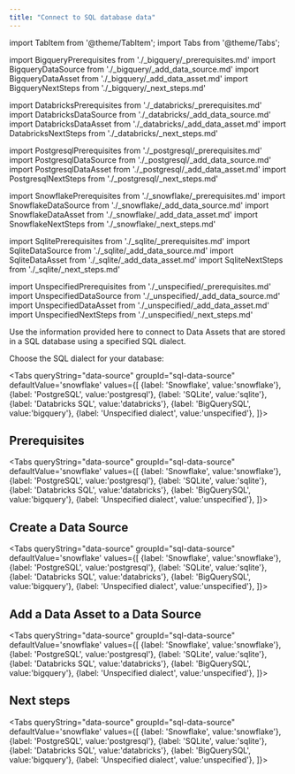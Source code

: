 ```yaml
---
title: "Connect to SQL database data"
---
```

import TabItem from '@theme/TabItem';
import Tabs from '@theme/Tabs';

import BigqueryPrerequisites from './_bigquery/_prerequisites.md'
import BigqueryDataSource from './_bigquery/_add_data_source.md'
import BigqueryDataAsset from './_bigquery/_add_data_asset.md'
import BigqueryNextSteps from './_bigquery/_next_steps.md'

import DatabricksPrerequisites from './_databricks/_prerequisites.md'
import DatabricksDataSource from './_databricks/_add_data_source.md'
import DatabricksDataAsset from './_databricks/_add_data_asset.md'
import DatabricksNextSteps from './_databricks/_next_steps.md'

import PostgresqlPrerequisites from './_postgresql/_prerequisites.md'
import PostgresqlDataSource from './_postgresql/_add_data_source.md'
import PostgresqlDataAsset from './_postgresql/_add_data_asset.md'
import PostgresqlNextSteps from './_postgresql/_next_steps.md'

import SnowflakePrerequisites from './_snowflake/_prerequisites.md'
import SnowflakeDataSource from './_snowflake/_add_data_source.md'
import SnowflakeDataAsset from './_snowflake/_add_data_asset.md'
import SnowflakeNextSteps from './_snowflake/_next_steps.md'

import SqlitePrerequisites from './_sqlite/_prerequisites.md'
import SqliteDataSource from './_sqlite/_add_data_source.md'
import SqliteDataAsset from './_sqlite/_add_data_asset.md'
import SqliteNextSteps from './_sqlite/_next_steps.md'

import UnspecifiedPrerequisites from './_unspecified/_prerequisites.md'
import UnspecifiedDataSource from './_unspecified/_add_data_source.md'
import UnspecifiedDataAsset from './_unspecified/_add_data_asset.md'
import UnspecifiedNextSteps from './_unspecified/_next_steps.md'

Use the information provided here to connect to Data Assets that are stored in a SQL database using a specified SQL dialect.

Choose the SQL dialect for your database:

<Tabs
  queryString="data-source"
  groupId="sql-data-source"
  defaultValue='snowflake'
  values={[
  {label: 'Snowflake', value:'snowflake'},
  {label: 'PostgreSQL', value:'postgresql'},
  {label: 'SQLite', value:'sqlite'},
  {label: 'Databricks SQL', value:'databricks'},
  {label: 'BigQuerySQL', value:'bigquery'},
  {label: 'Unspecified dialect', value:'unspecified'},
  ]}>

  <TabItem value="snowflake">
  </TabItem>

  <TabItem value="postgresql">
  </TabItem>

  <TabItem value="sqlite">
  </TabItem>

  <TabItem value="databricks">
  </TabItem>

  <TabItem value="bigquery">
  </TabItem>

  <TabItem value="unspecified">
  </TabItem>

</Tabs>

## Prerequisites

<Tabs
  queryString="data-source"
  groupId="sql-data-source"
  defaultValue='snowflake'
  values={[
  {label: 'Snowflake', value:'snowflake'},
  {label: 'PostgreSQL', value:'postgresql'},
  {label: 'SQLite', value:'sqlite'},
  {label: 'Databricks SQL', value:'databricks'},
  {label: 'BigQuerySQL', value:'bigquery'},
  {label: 'Unspecified dialect', value:'unspecified'},
  ]}>

  <TabItem value="snowflake">
<SnowflakePrerequisites/>
  </TabItem>

  <TabItem value="postgresql">
<PostgresqlPrerequisites/>
  </TabItem>

  <TabItem value="sqlite">
<SqlitePrerequisites/>
  </TabItem>

  <TabItem value="databricks">
<DatabricksPrerequisites/>
  </TabItem>

  <TabItem value="bigquery">
<BigqueryPrerequisites/>
  </TabItem>

  <TabItem value="unspecified">
<UnspecifiedPrerequisites/>
  </TabItem>

</Tabs>

## Create a Data Source

<Tabs
  queryString="data-source"
  groupId="sql-data-source"
  defaultValue='snowflake'
  values={[
  {label: 'Snowflake', value:'snowflake'},
  {label: 'PostgreSQL', value:'postgresql'},
  {label: 'SQLite', value:'sqlite'},
  {label: 'Databricks SQL', value:'databricks'},
  {label: 'BigQuerySQL', value:'bigquery'},
  {label: 'Unspecified dialect', value:'unspecified'},
  ]}>

  <TabItem value="snowflake">
<SnowflakeDataSource/>
  </TabItem>

  <TabItem value="postgresql">
<PostgresqlDataSource/>
  </TabItem>

  <TabItem value="sqlite">
<SqliteDataSource/>
  </TabItem>

  <TabItem value="databricks">
<DatabricksDataSource/>
  </TabItem>

  <TabItem value="bigquery">
<BigqueryDataSource/>
  </TabItem>

  <TabItem value="unspecified">
<UnspecifiedDataSource/>
  </TabItem>

</Tabs>

## Add a Data Asset to a Data Source

<Tabs
  queryString="data-source"
  groupId="sql-data-source"
  defaultValue='snowflake'
  values={[
  {label: 'Snowflake', value:'snowflake'},
  {label: 'PostgreSQL', value:'postgresql'},
  {label: 'SQLite', value:'sqlite'},
  {label: 'Databricks SQL', value:'databricks'},
  {label: 'BigQuerySQL', value:'bigquery'},
  {label: 'Unspecified dialect', value:'unspecified'},
  ]}>

  <TabItem value="snowflake">
<SnowflakeDataAsset/>
  </TabItem>

  <TabItem value="postgresql">
<PostgresqlDataAsset/>
  </TabItem>

  <TabItem value="sqlite">
<SqliteDataAsset/>
  </TabItem>

  <TabItem value="databricks">
<DatabricksDataAsset/>
  </TabItem>

  <TabItem value="bigquery">
<BigqueryDataAsset/>
  </TabItem>

  <TabItem value="unspecified">
<UnspecifiedDataAsset/>
  </TabItem>

</Tabs>

## Next steps

<Tabs
  queryString="data-source"
  groupId="sql-data-source"
  defaultValue='snowflake'
  values={[
  {label: 'Snowflake', value:'snowflake'},
  {label: 'PostgreSQL', value:'postgresql'},
  {label: 'SQLite', value:'sqlite'},
  {label: 'Databricks SQL', value:'databricks'},
  {label: 'BigQuerySQL', value:'bigquery'},
  {label: 'Unspecified dialect', value:'unspecified'},
  ]}>

  <TabItem value="snowflake">
<SnowflakeNextSteps/>
  </TabItem>

  <TabItem value="postgresql">
<PostgresqlNextSteps/>
  </TabItem>

  <TabItem value="sqlite">
<SqliteNextSteps/>
  </TabItem>

  <TabItem value="databricks">
<DatabricksNextSteps/>
  </TabItem>

  <TabItem value="bigquery">
<BigqueryNextSteps/>
  </TabItem>

  <TabItem value="unspecified">
<UnspecifiedNextSteps/>
  </TabItem>

</Tabs>